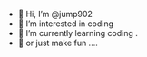 - 👋 Hi, I’m @jump902 
- 👀 I’m interested in coding 
- 🌱 I’m currently learning coding .
- 🌱 or just make fun ....

<!---
jump902/jump902 is a ✨ special ✨ repository because its `README.md` (this file) appears on your GitHub profile.
You can click the Preview link to take a look at your changes.
--->
